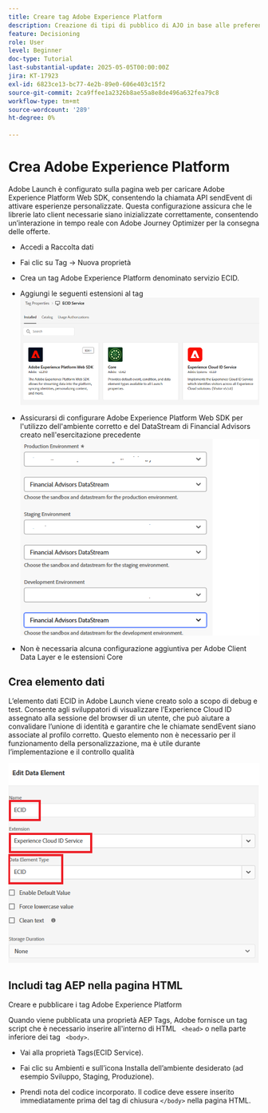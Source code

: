 ```yaml
---
title: Creare tag Adobe Experience Platform
description: Creazione di tipi di pubblico di AJO in base alle preferenze di investimento degli utenti (azioni, obbligazioni, CD)
feature: Decisioning
role: User
level: Beginner
doc-type: Tutorial
last-substantial-update: 2025-05-05T00:00:00Z
jira: KT-17923
exl-id: 6823ce13-bc77-4e2b-89e0-606e403c15f2
source-git-commit: 2ca9ffee1a2326b8ae55a8e8de496a632fea79c8
workflow-type: tm+mt
source-wordcount: '289'
ht-degree: 0%

---
```


# Crea Adobe Experience Platform

Adobe Launch è configurato sulla pagina web per caricare Adobe Experience Platform Web SDK, consentendo la chiamata API sendEvent di attivare esperienze personalizzate. Questa configurazione assicura che le librerie lato client necessarie siano inizializzate correttamente, consentendo un’interazione in tempo reale con Adobe Journey Optimizer per la consegna delle offerte.

* Accedi a Raccolta dati
* Fai clic su Tag -> Nuova proprietà
* Crea un tag Adobe Experience Platform denominato servizio ECID.

* Aggiungi le seguenti estensioni al tag
  ![tag-estensioni](assets/ecid-tag.png)

* Assicurarsi di configurare Adobe Experience Platform Web SDK per l&#39;utilizzo dell&#39;ambiente corretto e del DataStream di Financial Advisors creato nell&#39;esercitazione precedente
  ![configurazione-sdk-web](assets/web-sdk-configuration.png)

* Non è necessaria alcuna configurazione aggiuntiva per Adobe Client Data Layer e le estensioni Core

## Crea elemento dati

L’elemento dati ECID in Adobe Launch viene creato solo a scopo di debug e test. Consente agli sviluppatori di visualizzare l’Experience Cloud ID assegnato alla sessione del browser di un utente, che può aiutare a convalidare l’unione di identità e garantire che le chiamate sendEvent siano associate al profilo corretto. Questo elemento non è necessario per il funzionamento della personalizzazione, ma è utile durante l’implementazione e il controllo qualità

![ecid](assets/ecid-data-element.png)


## Includi tag AEP nella pagina HTML

Creare e pubblicare i tag Adobe Experience Platform

Quando viene pubblicata una proprietà AEP Tags, Adobe fornisce un tag script che è necessario inserire all&#39;interno di HTML ``` <head>``` o nella parte inferiore dei tag ``` <body>```.

* Vai alla proprietà Tags(ECID Service).

* Fai clic su Ambienti e sull’icona Installa dell’ambiente desiderato (ad esempio Sviluppo, Staging, Produzione).

* Prendi nota del codice incorporato. Il codice deve essere inserito immediatamente prima del tag di chiusura ```</body>``` nella pagina HTML.
